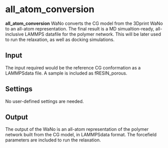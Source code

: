 # all_atom_conversion
**all_atom_conversion** WaNo converts the CG model from the 3Dprint WaNo to an all-atom representation.
The final result is a MD simualtion-ready, all-inclusive LAMMPS datafile for the polymer network. This will be later used to run the relaxation, as well as docking simulations.

## Input
The input required would be the reference CG conformation as a LAMMPSdata file. A sample is included as fRESIN_porous.

## Settings
No user-defined settings are needed.

## Output
The output of the WaNo is an all-atom representation of the polymer network built from the CG model, in LAMMPSdata format. The forcefield parameters are included to run the relaxation.